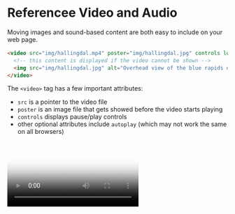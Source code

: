 # Referencee Video and Audio

Moving images and sound-based content are both easy to include on your web page.

```html
<video src="img/hallingdal.mp4" poster="img/hallingdal.jpg" controls loop>
  <!-- this content is displayed if the video cannot be shown -->
  <img src="img/hallingdal.jpg" alt="Overhead view of the blue rapids of the Hallingdal River in Norway">
</video>
```

The `<video>` tag has a few important attributes:

* `src` is a pointer to the video file
* `poster` is an image file that gets showed before the video starts playing
* `controls` displays pause/play controls
* other optional attributes include `autoplay` (which may not work the same on all browsers)

<video src="img/hallingdal.mp4" poster="img/hallingdal.jpg" controls loop>
  <!-- this content is displayed if the video cannot be shown -->
  <img src="img/hallingdal.jpg" alt="Overhead view of the blue rapids of the Hallingdal River in Norway">
</video>

